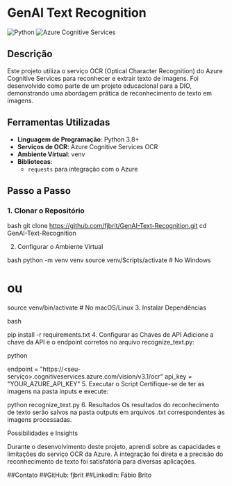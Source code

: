 # GenAI Text Recognition

![Python](https://img.shields.io/badge/Python-3.8%2B-blue)
![Azure Cognitive Services](https://img.shields.io/badge/Azure%20Cognitive%20Services-OCR-brightgreen)

## Descrição

Este projeto utiliza o serviço OCR (Optical Character Recognition) do Azure Cognitive Services para reconhecer e extrair texto de imagens. Foi desenvolvido como parte de um projeto educacional para a DIO, demonstrando uma abordagem prática de reconhecimento de texto em imagens.

## Ferramentas Utilizadas

- **Linguagem de Programação**: Python 3.8+
- **Serviços de OCR**: Azure Cognitive Services OCR
- **Ambiente Virtual**: venv
- **Bibliotecas**:
  - `requests` para integração com o Azure

## Passo a Passo

### 1. Clonar o Repositório

bash
git clone https://github.com/fjbrit/GenAI-Text-Recognition.git
cd GenAI-Text-Recognition

2. Configurar o Ambiente Virtual

bash
python -m venv venv
source venv/Scripts/activate  # No Windows
# ou
source venv/bin/activate  # No macOS/Linux
3. Instalar Dependências

bash

pip install -r requirements.txt
4. Configurar as Chaves de API
Adicione a chave da API e o endpoint corretos no arquivo recognize_text.py:

python

endpoint = "https://<seu-serviço>.cognitiveservices.azure.com/vision/v3.1/ocr"
api_key = "YOUR_AZURE_API_KEY"
5. Executar o Script
Certifique-se de ter as imagens na pasta inputs e execute:


python recognize_text.py
6. Resultados
Os resultados do reconhecimento de texto serão salvos na pasta outputs em arquivos .txt correspondentes às imagens processadas.

Possibilidades e Insights

Durante o desenvolvimento deste projeto, aprendi sobre as capacidades e limitações do serviço OCR da Azure. A integração foi direta e a precisão do reconhecimento de texto foi satisfatória para diversas aplicações.

##Contato
##GitHub: fjbrit
##LinkedIn: Fábio Brito
